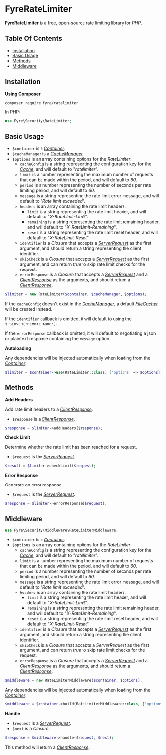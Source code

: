# FyreRateLimiter

**FyreRateLimiter** is a free, open-source rate limiting library for *PHP*.


## Table Of Contents
- [Installation](#installation)
- [Basic Usage](#basic-usage)
- [Methods](#methods)
- [Middleware](#middleware)



## Installation

**Using Composer**

```
composer require fyre/ratelimiter
```

In PHP:

```php
use Fyre\Security\RateLimiter;
```

## Basic Usage

- `$container` is a [*Container*](https://github.com/elusivecodes/FyreContainer).
- `$cacheManager` is a [*CacheManager*](https://github.com/elusivecodes/FyreCache).
- `$options` is an array containing options for the *RateLimiter*.
    - `cacheConfig` is a string representing the configuration key for the [*Cache*](https://github.com/elusivecodes/FyreCache), and will default to "*ratelimiter*".
    - `limit` is a number representing the maximum number of requests that can be made within the period, and will default to *60*.
    - `period` is a number representing the number of seconds per rate limiting period, and will default to *60*.
    - `message` is a string representing the rate limit error message, and will default to "*Rate limit exceeded*".
    - `headers` is an array containing the rate limit headers.
        - `limit` is a string representing the rate limit header, and will default to "*X-RateLimit-Limit*".
        - `remaining` is a string representing the rate limit remaining header, and will default to "*X-RateLimit-Remaining*".
        - `reset` is a string representing the rate limit reset header, and will default to "*X-RateLimit-Reset*".
    - `identifier` is a *Closure* that accepts a [*ServerRequest*](https://github.com/elusivecodes/FyreServer#server-requests) as the first argument, and should return a string representing the client identifier.
    - `skipCheck` is a *Closure* that accepts a [*ServerRequest*](https://github.com/elusivecodes/FyreServer#server-requests) as the first argument, and can return *true* to skip rate limit checks for the request.
    - `errorResponse` is a *Closure* that accepts a [*ServerRequest*](https://github.com/elusivecodes/FyreServer#server-requests) and a [*ClientResponse*](https://github.com/elusivecodes/FyreServer#client-responses) as the arguments, and should return a [*ClientResponse*](https://github.com/elusivecodes/FyreServer#client-responses).

```php
$limiter = new RateLimiter($container, $cacheManager, $options);
```

If the `cacheConfig` doesn't exist in the [*CacheManager*](https://github.com/elusivecodes/FyreCache), a default [*FileCacher*](https://github.com/elusivecodes/FyreCache#file) will be created instead.

If the `identifier` callback is omitted, it will default to using the `$_SERVER['REMOTE_ADDR']`.

If the `errorResponse` callback is omitted, it will default to negotiating a json or plaintext response containing the `message` option.

**Autoloading**

Any dependencies will be injected automatically when loading from the [*Container*](https://github.com/elusivecodes/FyreContainer).

```php
$limiter = $container->use(RateLimiter::class, ['options' => $options]);
```


## Methods

**Add Headers**

Add rate limit headers to a [*ClientResponse*](https://github.com/elusivecodes/FyreServer#client-responses).

- `$response` is a [*ClientResponse*](https://github.com/elusivecodes/FyreServer#client-responses).

```php
$response = $limiter->addHeaders($response);
```

**Check Limit**

Determine whether the rate limit has been reached for a request.

- `$request` is the [*ServerRequest*](https://github.com/elusivecodes/FyreServer#server-requests).

```php
$result = $limiter->checkLimit($request);
```

**Error Response**

Generate an error response.

- `$request` is the [*ServerRequest*](https://github.com/elusivecodes/FyreServer#server-requests).

```php
$response = $limiter->errorResponse($request);
```


## Middleware

```php
use Fyre\Security\Middleware\RateLimiterMiddleware;
```

- `$container` is a [*Container*](https://github.com/elusivecodes/FyreContainer).
- `$options` is an array containing options for the *RateLimiter*.
    - `cacheConfig` is a string representing the configuration key for the [*Cache*](https://github.com/elusivecodes/FyreCache), and will default to "*ratelimiter*".
    - `limit` is a number representing the maximum number of requests that can be made within the period, and will default to *60*.
    - `period` is a number representing the number of seconds per rate limiting period, and will default to *60*.
    - `message` is a string representing the rate limit error message, and will default to "*Rate limit exceeded*".
    - `headers` is an array containing the rate limit headers.
        - `limit` is a string representing the rate limit header, and will default to "*X-RateLimit-Limit*".
        - `remaining` is a string representing the rate limit remaining header, and will default to "*X-RateLimit-Remaining*".
        - `reset` is a string representing the rate limit reset header, and will default to "*X-RateLimit-Reset*".
    - `identifier` is a *Closure* that accepts a [*ServerRequest*](https://github.com/elusivecodes/FyreServer#server-requests) as the first argument, and should return a string representing the client identifier.
    - `skipCheck` is a *Closure* that accepts a [*ServerRequest*](https://github.com/elusivecodes/FyreServer#server-requests) as the first argument, and can return *true* to skip rate limit checks for the request.
    - `errorResponse` is a *Closure* that accepts a [*ServerRequest*](https://github.com/elusivecodes/FyreServer#server-requests) and a [*ClientResponse*](https://github.com/elusivecodes/FyreServer#client-responses) as the arguments, and should return a [*ClientResponse*](https://github.com/elusivecodes/FyreServer#client-responses).

```php
$middleware = new RateLimiterMiddleware($container, $options);
```

Any dependencies will be injected automatically when loading from the [*Container*](https://github.com/elusivecodes/FyreContainer).

```php
$middleware = $container->build(RateLimiterMiddleware::class, ['options' => $options]);
```

**Handle**

- `$request` is a [*ServerRequest*](https://github.com/elusivecodes/FyreServer#server-requests).
- `$next` is a *Closure*.

```php
$response = $middleware->handle($request, $next);
```

This method will return a [*ClientResponse*](https://github.com/elusivecodes/FyreServer#client-responses).